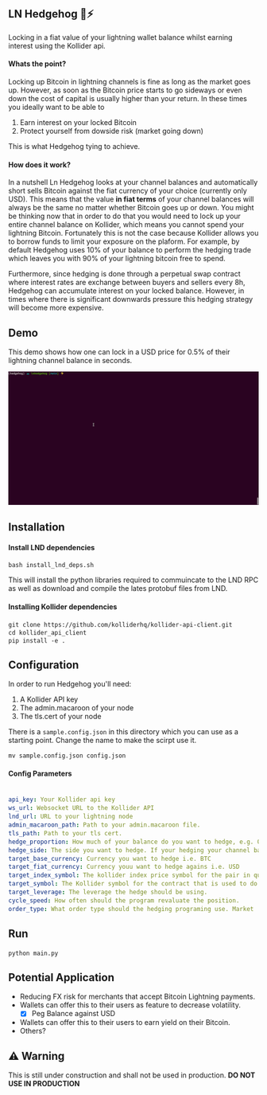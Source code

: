 ## LN Hedgehog 🦔⚡

Locking in a fiat value of your lightning wallet balance whilst earning interest using the Kollider api.

#### Whats the point?

Locking up Bitcoin in lightning channels is fine as long as the market goes up. However, as soon as the Bitcoin price starts to go sideways or even down the cost of capital is usually higher than your return. In these times you ideally want to be able to 

1. Earn interest on your locked Bitcoin
2. Protect yourself from dowside risk (market going down)

This is what Hedgehog tying to achieve.

#### How does it work?

In a nutshell Ln Hedgehog looks at your channel balances and automatically short sells Bitcoin against the fiat currency of your choice (currently only USD). This means that the value **in fiat terms** of your channel balances will always be the same no matter whether Bitcoin goes up or down. You might be thinking now that in order to do that you would need to lock up your entire channel balance on Kollider, which means you cannot spend your lightning Bitcoin. Fortunately this is not the case because Kollider allows you to borrow funds to limit your exposure on the plaform. For example, by default Hedgehog uses 10% of your balance to perform the hedging trade which leaves you with 90% of your lightning bitcoin free to spend.

Furthermore, since hedging is done through a perpetual swap contract where interest rates are exchange between buyers and sellers every 8h, Hedgehog can accumulate interest on your locked balance. However, in times where there is significant downwards pressure this hedging strategy will become more expensive.

## Demo
This demo shows how one can lock in a USD price for 0.5% of their lightning channel balance in seconds.

![Alt Text](demo.gif)

## Installation
#### Install LND dependencies
```shell
bash install_lnd_deps.sh
```
This will install the python libraries required to commuincate to the LND RPC as well as download and compile the lates protobuf files from LND.

#### Installing Kollider dependencies

```shell
git clone https://github.com/kolliderhq/kollider-api-client.git
cd kollider_api_client
pip install -e .
```

## Configuration

In order to run Hedgehog you'll need:

1. A Kollider API key
2. The admin.macaroon of your node
3. The tls.cert of your node

There is a `sample.config.json` in this directory which you can use as a starting point. Change the name to make the scirpt use it.
```
mv sample.config.json config.json
```
#### Config Parameters
```yml

api_key: Your Kollider api key
ws_url: Websocket URL to the Kollider API
lnd_url: URL to your lightning node 
admin_macaroon_path: Path to your admin.macaroon file.
tls_path: Path to your tls cert.
hedge_proportion: How much of your balance do you want to hedge, e.g. 0.01 = 1%
hedge_side: The side you want to hedge. If your hedging your channel balance it should be `Bid`
target_base_currency: Currency you want to hedge i.e. BTC
target_fiat_currency: Currency youu want to hedge agains i.e. USD
target_index_symbol: The kollider index price symbol for the pair in question.
target_symbol: The Kollider symbol for the contract that is used to do the hedge.
target_leverage: The leverage the hedge should be using.
cycle_speed: How often should the program revaluate the position.
order_type: What order type should the hedging programing use. Market | Limit


```

## Run 

```shell
python main.py
```

## Potential Application

- Reducing FX risk for merchants that accept Bitcoin Lightning payments. 
- Wallets can offer this to their users as feature to decrease volatility. 
	- [x] Peg Balance against USD
- Wallets can offer this to their users to earn yield on their Bitcoin.
- Others? 

## ⚠️ Warning

This is still under construction and shall not be used in production. **DO NOT USE IN PRODUCTION**
